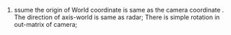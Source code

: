 1. ssume the origin of World coordinate is same as the camera coordinate
. The direction of axis-world is same as radar; There is simple rotation in
   out-matrix of camera;